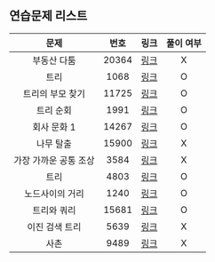 ## 연습문제 리스트
|문제|번호|링크|풀이 여부|
|:---:|:---:|:---:|:---:|
|부동산 다툼|20364|[링크](http://boj.kr/20364)|X|
|트리|1068|[링크](http://boj.kr/1068)|O|
|트리의 부모 찾기|11725|[링크](http://boj.kr/11725)|O|
|트리 순회|1991|[링크](http://boj.kr/1991)|O|
|회사 문화 1|14267|[링크](http://boj.kr/14267)|O|
|나무 탈출|15900|[링크](http://boj.kr/15900)|X|
|가장 가까운 공통 조상|3584|[링크](http://boj.kr/3584)|X|
|트리|4803|[링크](http://boj.kr/4803)|O|
|노드사이의 거리|1240|[링크](http://boj.kr/1240)|O|
|트리와 쿼리|15681|[링크](http://boj.kr/15681)|O|
|이진 검색 트리|5639|[링크](http://boj.kr/5639)|X|
|사촌|9489|[링크](http://boj.kr/9489)|X|
